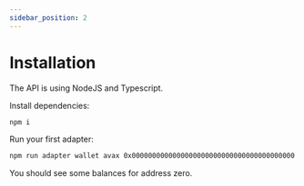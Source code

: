 ```yaml
---
sidebar_position: 2
---
```


# Installation

The API is using NodeJS and Typescript.

Install dependencies:

```bash
npm i
```

Run your first adapter:

```bash
npm run adapter wallet avax 0x0000000000000000000000000000000000000000
```

You should see some balances for address zero.
